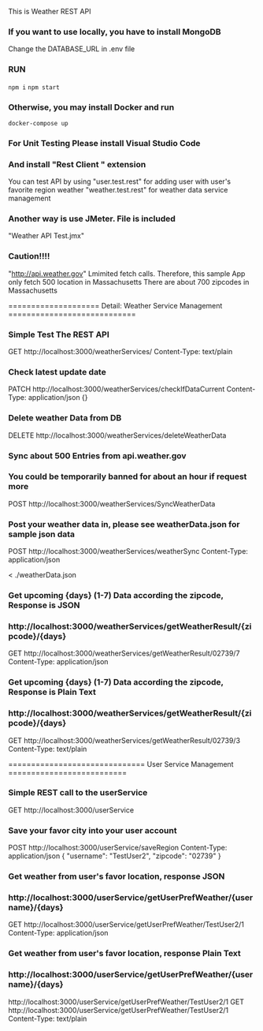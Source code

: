 This is Weather REST API


### If you want to use locally, you have to install MongoDB
Change the DATABASE_URL in .env file
### RUN
`npm i`
`npm start`


### Otherwise, you may install Docker and run 
`docker-compose up`

### For Unit Testing Please install Visual Studio Code 
### And install "Rest Client " extension
 You can test API by using 
 "user.test.rest"  for adding user with user's favorite region weather
 "weather.test.rest"  for weather data service management
 
 ### Another way is use JMeter.  File is included 
 "Weather API Test.jmx"


 ### Caution!!!!
 "http://api.weather.gov" Lmimited fetch calls.
 Therefore, this sample App only fetch 500 location in Massachusetts 
 There are about 700 zipcodes in Massachusetts



==================== Detail: Weather Service Management ============================
### Simple Test The REST API
GET http://localhost:3000/weatherServices/
Content-Type: text/plain


### Check latest update date
PATCH http://localhost:3000/weatherServices/checkIfDataCurrent
Content-Type: application/json
{}

###  Delete weather Data from DB 
DELETE http://localhost:3000/weatherServices/deleteWeatherData


###  Sync about 500 Entries from api.weather.gov
###  You could be temporarily banned for about an hour if request more
POST http://localhost:3000/weatherServices/SyncWeatherData

###  Post your weather data in, please see weatherData.json for sample json data
POST http://localhost:3000/weatherServices/weatherSync
Content-Type: application/json

< ./weatherData.json

### Get upcoming {days} (1-7) Data according the zipcode, Response is JSON
### http://localhost:3000/weatherServices/getWeatherResult/{zipcode}/{days}
GET http://localhost:3000/weatherServices/getWeatherResult/02739/7
Content-Type: application/json

### Get upcoming {days} (1-7) Data according the zipcode, Response is Plain Text
### http://localhost:3000/weatherServices/getWeatherResult/{zipcode}/{days}
GET http://localhost:3000/weatherServices/getWeatherResult/02739/3
Content-Type: text/plain



============================== User Service Management ==========================
### Simple REST call to the userService
GET http://localhost:3000/userService

### Save your favor city into your user account
POST http://localhost:3000/userService/saveRegion
Content-Type: application/json
{
    "username": "TestUser2",
    "zipcode": "02739"
}

### Get weather from user's favor location, response JSON
### http://localhost:3000/userService/getUserPrefWeather/{username}/{days}
GET http://localhost:3000/userService/getUserPrefWeather/TestUser2/1
Content-Type: application/json

### Get weather from user's favor location, response Plain Text
### http://localhost:3000/userService/getUserPrefWeather/{username}/{days}
http://localhost:3000/userService/getUserPrefWeather/TestUser2/1
GET http://localhost:3000/userService/getUserPrefWeather/TestUser2/1
Content-Type: text/plain
